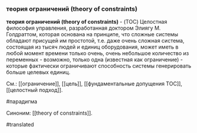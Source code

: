 ### теория ограничений (theory of constraints)

**теория ограничений (theory of constraints)** - (TOC) Целостная философия управления, разработанная доктором Элиягу М. Голдраттом, которая основана на принципе, что сложные системы обладают присущей им простотой, т.е. даже очень сложная система, состоящая из тысяч людей и единиц оборудования, может иметь в любой момент времени только очень, очень небольшое количество из переменных - возможно, только одна (известная как ограничение) - которые фактически ограничивают способность системы генерировать больше целевых единиц.

См.: [[ограничение]], [[цель]], [[фундаментальные допущения ТОС]], [[целостный подход]].

#парадигма

Синоним: [[theory of constraints]].

#translated
